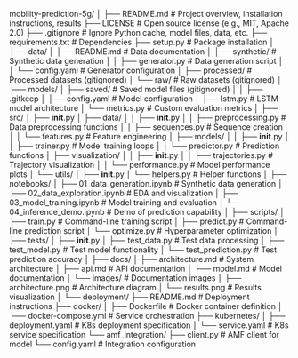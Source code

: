 mobility-prediction-5g/
│
├── README.md                     # Project overview, installation instructions, results
├── LICENSE                       # Open source license (e.g., MIT, Apache 2.0)
├── .gitignore                    # Ignore Python cache, model files, data, etc.
├── requirements.txt              # Dependencies
├── setup.py                      # Package installation
│
├── data/
│   ├── README.md                 # Data documentation
│   ├── synthetic/                # Synthetic data generation
│   │   ├── generator.py          # Data generation script
│   │   └── config.yaml           # Generator configuration
│   ├── processed/                # Processed datasets (gitignored)
│   └── raw/                      # Raw datasets (gitignored)
│
├── models/
│   ├── saved/                    # Saved model files (gitignored)
│   │   ├── .gitkeep
│   ├── config.yaml               # Model configuration
│   ├── lstm.py                   # LSTM model architecture
│   └── metrics.py                # Custom evaluation metrics
│
├── src/
│   ├── __init__.py
│   ├── data/
│   │   ├── __init__.py
│   │   ├── preprocessing.py      # Data preprocessing functions
│   │   ├── sequences.py          # Sequence creation
│   │   └── features.py           # Feature engineering
│   ├── models/
│   │   ├── __init__.py
│   │   ├── trainer.py            # Model training loops
│   │   └── predictor.py          # Prediction functions
│   ├── visualization/
│   │   ├── __init__.py
│   │   ├── trajectories.py       # Trajectory visualization
│   │   └── performance.py        # Model performance plots
│   └── utils/
│       ├── __init__.py
│       └── helpers.py            # Helper functions
│
├── notebooks/
│   ├── 01_data_generation.ipynb  # Synthetic data generation
│   ├── 02_data_exploration.ipynb # EDA and visualization
│   ├── 03_model_training.ipynb   # Model training and evaluation
│   └── 04_inference_demo.ipynb   # Demo of prediction capability
│
├── scripts/
│   ├── train.py                  # Command-line training script
│   ├── predict.py                # Command-line prediction script
│   └── optimize.py               # Hyperparameter optimization
│
├── tests/
│   ├── __init__.py
│   ├── test_data.py              # Test data processing
│   ├── test_model.py             # Test model functionality
│   └── test_prediction.py        # Test prediction accuracy
│
├── docs/
│   ├── architecture.md           # System architecture
│   ├── api.md                    # API documentation
│   ├── model.md                  # Model documentation
│   └── images/                   # Documentation images
│       ├── architecture.png      # Architecture diagram
│       └── results.png           # Results visualization
│
└── deployment/
    ├── README.md                 # Deployment instructions
    ├── docker/
    │   ├── Dockerfile            # Docker container definition
    │   └── docker-compose.yml    # Service orchestration
    ├── kubernetes/
    │   ├── deployment.yaml       # K8s deployment specification
    │   └── service.yaml          # K8s service specification
    └── amf_integration/
        ├── client.py             # AMF client for model
        └── config.yaml           # Integration configuration